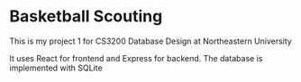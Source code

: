 # Basketball Scouting

This is my project 1 for CS3200 Database Design at Northeastern University

It uses React for frontend and Express for backend.
The database is implemented with SQLite